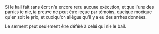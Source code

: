   
 Si le bail fait sans écrit n'a encore reçu aucune exécution, et que l'une des parties le nie, la preuve ne peut être reçue par témoins, quelque modique qu'en soit le prix, et quoiqu'on allègue qu'il y a eu des arrhes données.  

  
 Le serment peut seulement être déféré à celui qui nie le bail.  
